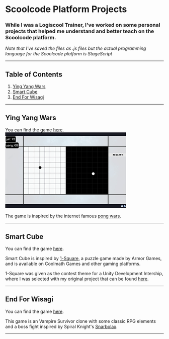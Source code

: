 
# Scoolcode Platform Projects

### While I was a Logiscool Trainer, I've worked on some personal projects that helped me understand and better teach on the Scoolcode platform. 

*Note that I've saved the files as .js files but the actual programming language for the Scoolcode platform is StageScript*

***
## Table of Contents

 1. [Ying Yang Wars](#Ying-Yang-Wars)
 2. [Smart Cube](#smart-cube)
 3. [End For Wisagi](#end-for-wisagi)

***

## Ying Yang Wars

You can find the game [here](https://play.scoolcode.com/65ef64977d04975a9f54f5b2?).
![Ying Yang Wars Gif](visuals/yinyangwars.gif)

The game is inspired by the internet famous [pong wars](https://github.com/vnglst/pong-wars).
***
## Smart Cube

You can find the game [here](https://play.scoolcode.com/65fc87e3aca38318d2c91d63?).

Smart Cube is inspired by [1-Square](https://www.coolmathgames.com/0-1-square), a puzzle game made by Armor Games, and is available on Coolmath Games and other gaming platforms.

1-Square was given as the contest theme for a Unity Development Intership, where I was selected with my original project that can be found [here](https://github.com/dragos-pk3/smartcube-unity).

***
## End For Wisagi

You can find the game [here](https://play.scoolcode.com/65f016776bd2cb4fbac5a564?).

This game is an Vampire Survivor clone with some classic RPG elements and a boss fight inspired by Spiral Knight's [Snarbolax](https://wiki.spiralknights.com/Snarbolax). 
***

